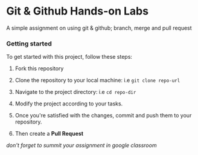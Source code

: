 # Git & Github Hands-on Labs

A simple assignment on using git & github; branch, merge and pull request

### Getting started

To get started with this project, follow these steps:

1. Fork this repository

2. Clone the repository to your local machine: i.e ```git clone repo-url```

3. Navigate to the project directory: i.e ```cd repo-dir```

4. Modify the project according to your tasks.

5. Once you're satisfied with the changes, commit and push them to your repository.

6. Then create a **Pull Request**

*don't forget to summit your assignment in google classroom*	
